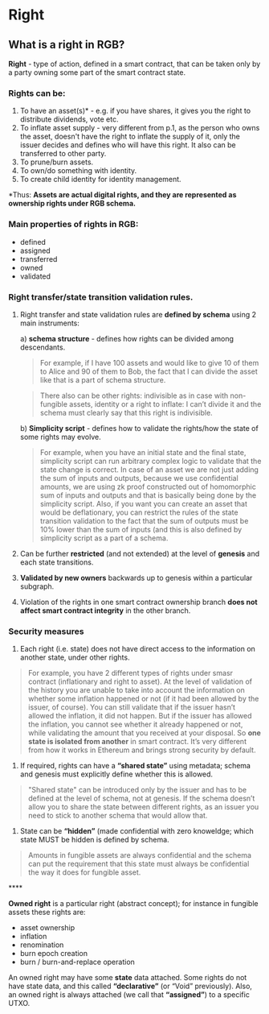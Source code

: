 # Right

## What is a right in RGB?

**Right** - type of action, defined in a smart contract, that can be taken only by a party owning some part of the smart contract state.

### Rights can be:

1. To have an asset\(s\)\* - e.g. if you have shares, it gives you the right to distribute dividends, vote etc.
2. To inflate asset supply - very different from p.1, as the person who owns the asset, doesn't have the right to inflate the supply of it, only the issuer decides and defines who will have this right. It also can be transferred to other party.
3. To prune/burn assets.
4. To own/do something with identity.
5. To create child identity for identity management.

\*Thus: **Assets are actual digital rights, and they are represented as ownership rights under RGB schema.**

### Main properties of rights in RGB:

* defined
* assigned
* transferred
* owned
* validated

### Right transfer/state transition validation rules.

1. Right transfer and state validation rules are **defined by schema** using 2 main instruments:

   a\) **schema structure** - defines how rights can be divided among descendants.

   > For example, if I have 100 assets and would like to give 10 of them to Alice and 90 of them to Bob, the fact that I can divide the asset like that is a part of schema structure.

   > There also can be other rights: indivisible as in case with non-fungible assets, identity or a right to inflate: I can’t divide it and the schema must clearly say that this right is indivisible.

   b\) **Simplicity script** - defines how to validate the rights/how the state of some rights may evolve.

   > For example, when you have an initial state and the final state, simplicity script can run arbitrary complex logic to validate that the state change is correct. In case of an asset we are not just adding the sum of inputs and outputs, because we use confidential amounts, we are using zk proof constructed out of homomorphic sum of inputs and outputs and that is basically being done by the simplicity script. Also, if you want you can create an asset that would be deflationary, you can restrict the rules of the state transition validation to the fact that the sum of outputs must be 10% lower than the sum of inputs \(and this is also defined by simplicity script as a part of a schema.

2. Can be further **restricted** \(and not extended\) at the level of **genesis** and each state transitions.
3. **Validated by new owners** backwards up to genesis within a particular subgraph.
4. Violation of the rights in one smart contract ownership branch **does not affect smart contract integrity** in the other branch.

### Security measures

1. Each right \(i.e. state\) does not have direct access to the information on another state, under other rights.

> For example, you have 2 different types of rights under smasr contract \(inflationary and right to asset\). At the level of validation of the history you are unable to take into account the information on whether some inflation happened or not \(if it had been allowed by the issuer, of course\). You can still validate that if the issuer hasn’t allowed the inflation, it did not happen. But if the issuer has allowed the inflation, you cannot see whether it already happened or not, while validating the amount that you received at your disposal. So **one state is isolated from another** in smart contract. It’s very different from how it works in Ethereum and brings strong security by default.

1. If required, rights can have a **“shared state”** using metadata; schema and genesis must explicitly define whether this is allowed.

> "Shared state" can be introduced only by the issuer and has to be defined at the level of schema, not at genesis. If the schema doesn’t allow you to share the state between different rights, as an issuer you need to stick to another schema that would allow that.

1. State can be **“hidden”** \(made confidential with zero knoweldge; which state MUST be hidden is defined by schema.

> Amounts in fungible assets are always confidential and the schema can put the requirement that this state must always be confidential the way it does for fungible asset.

\*\*\*\*

**Owned right** is a particular right \(abstract concept\); for instance in fungible assets these rights are:

* asset ownership
* inflation
* renomination
* burn epoch creation
* burn / burn-and-replace operation

An owned right may have some **state** data attached. Some rights do not have state data, and this called **“declarative”** \(or “Void” previously\). Also, an owned right is always attached \(we call that **“assigned”**\) to a specific UTXO.

